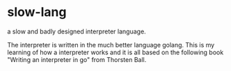 # slow-lang

a slow and badly designed interpreter language.

The interpreter is written in the much better language golang. This is my
learning of how a interpreter works and it is all based on the following book
"Writing an interpreter in go" from Thorsten Ball.
